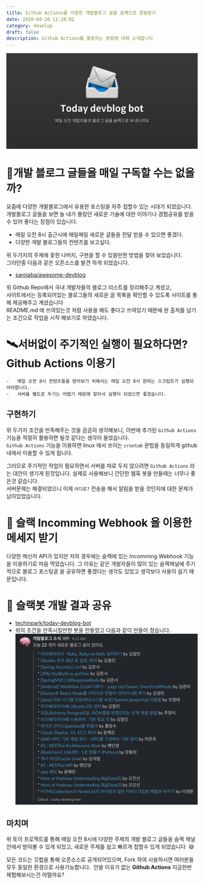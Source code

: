 ```yaml
---
title: Github Actions를 이용한 개발블로그 글을 슬랙으로 알림받기
date: 2020-04-26 11:28:02
category: develop
draft: false
description: Github Actions를 활용하는 방법에 대해 소개합니다
---
```


![](../../assets/2020-04-26/intro.png)


# 📕개발 블로그 글들을 매일 구독할 수는 없을까?
  
요즘에 다양한 개발블로그에서 유용한 포스팅을 자주 접할수 있는 시대가 되었습니다.  
개발블로그 글들을 보면 늘 내가 몰랐던 새로운 기술에 대한 이야기나 경험공유를 받을 수 있어 좋다는 장점이 있습니다.  
  
-   매일 오전 8시 출근시에 매일매일 새로운 글들을 전달 받을 수 있으면 좋겠다.
-   다양한 개발 블로그들의 컨텐츠를 보고싶다.

위 두가지의 주제에 꽃힌 나머지, 구현을 할 수 있을만한 방법을 찾아 보았습니다.  
그러던중 다음과 같은 오픈소스를 발견 하게 되었습니다.

- [sarojaba/awesome-devblog](https://github.com/sarojaba/awesome-devblog)

위 Github Repo에서 국내 개발자들의 블로그 리스트를 정리해주고 계셨고,  
사이트에서는 등록되어있는 블로그들의 새로운 글 목록을 확인할 수 있도록 사이트를 통해 제공해주고 계셨습니다  
README.md 에 쓰여있는것 처럼 사용을 해도 좋다고 쓰여있기 때문에 원 출처를 남기는 조건으로 작업을 시작 해보기로 하였습니다.

# 🛰서버없이 주기적인 실행이 필요하다면? Github Actions 이용기

```
-   매일 오전 8시 컨텐츠들을 받아보기 위해서는 매일 오전 8시 원하는 스크립트가 실행되어야합니다.
-   서버를 별도로 두기는 어렵기 때문에 알아서 실행이 되었으면 좋겠습니다.
```

## 구현하기
위 두가지 조건을 만족해주는 것을 곰곰히 생각해보니, 이번에 추가된 `Github Actions` 기능을 적절히 활용하면 될것 같다는 생각이 들었습니다.  
`Github Actions` 기능을 이용하면 linux 에서 쓰이는 `crontab` 문법을 동일하게 github 내에서 이용할 수 있게 됩니다.

그러므로 주기적인 작업이 필요하면서 서버를 따로 두지 않으려면 `Github Actions` 라는 대안이 생기게 된것입니다. 실제로 사용해보니 간단한 웹훅 봇을 만들때는 너무나 좋은것 같습니다.  
서버문제는 해결되었으니 이제 `어디로?` 전송을 해서 알림을 받을 것인지에 대한 문제가 남아있었습니다.

# 📨 슬랙 Incomming Webhook 을 이용한 메세지 받기

다양한 메신저 API가 있지만 저의 경우에는 슬랙에 있는 Incomming Webhook 기능을 이용하기로 마음 먹었습니다. 그 이유는 같은 개발자들이 많이 있는 슬랙채널에 주기적으로 블로그 포스팅글 을 공유하면 좋겠다는 생각도 있었고 생각보다 사용이 쉽기 때문입니다. 

# 🤖 슬랙봇 개발 결과 공유

- [techinpark/today-devblog-bot](https://github.com/techinpark/today-devblog-bot)
-   위의 조건을 만족시킬만한 봇을 만들었고 다음과 같이 만들어 졌습니다. 
    ![](../../assets/2020-04-26/1.png)

## 마치며 
  
위 토이 프로젝트를 통해 매일 오전 8시에 다양한 주제의 개발 블로그 글들을 슬랙 채널안에서 받아볼 수 있게 되었고, 새로운 주제를 쉽고 빠르게 접할수 있게 되었습니다  😄  
  
모든 코드는 깃헙을 통해 오픈소스로 공개되어있으며, Fork 하여 사용하시면 여러분들 모두 동일한 환경으로 사용가능합니다.  안쓸 이유가 없는 **Github Actions** 지금한번 체험해보시는건 어떨까요?